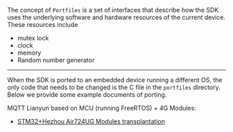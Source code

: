 The concept of `Portfiles` is a set of interfaces that describe how the SDK uses the underlying software and hardware resources of the current device. These resources include

+ mutex lock
+ clock
+ memory
+ Random number generator

---
When the SDK is ported to an embedded device running a different OS, the only code that needs to be changed is the C file in the `portfiles` directory. Below we provide some example documents of porting.

MQTT Lianyun based on MCU (running FreeRTOS) + 4G Modules:
+ [STM32+Hezhou Air724UG Modules transplantation](https://help.aliyun.com/document_detail/254820.html?spm=a2c4g.11174283.6.1045.11b14c07U31eqg)
